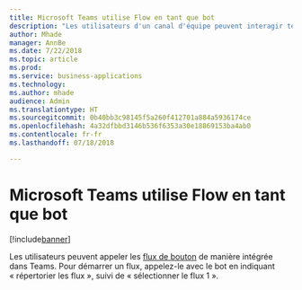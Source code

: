 ```yaml
---
title: Microsoft Teams utilise Flow en tant que bot
description: "Les utilisateurs d'un canal d'équipe peuvent interagir textuellement avec un flux, en tapant simplement des commandes dans un canal pour interagir avec celui-ci."
author: Mhade
manager: AnnBe
ms.date: 7/22/2018
ms.topic: article
ms.prod: 
ms.service: business-applications
ms.technology: 
ms.author: mhade
audience: Admin
ms.translationtype: HT
ms.sourcegitcommit: 0b40bb3c98145f5a260f412701a884a5936174ce
ms.openlocfilehash: 4a32dfbbd3146b536f6353a30e18869153ba4ab0
ms.contentlocale: fr-fr
ms.lasthandoff: 07/18/2018

---
```

# <a name="microsoft-teams-uses-flow-as-a-bot"></a>Microsoft Teams utilise Flow en tant que bot


[!include[banner](../../includes/banner.md)]

Les utilisateurs peuvent appeler les [flux de bouton](https://docs.microsoft.com/flow/introduction-to-button-flows) de manière intégrée dans Teams. Pour démarrer un flux, appelez-le avec le bot en indiquant « répertorier les flux », suivi de « sélectionner le flux 1 ».

